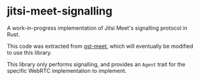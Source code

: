 # jitsi-meet-signalling

A work-in-progress implementation of Jitsi Meet's signalling protocol in Rust.

This code was extracted from [gst-meet](https://github.com/avstack/gst-meet), which will eventually be modified to use this library.

This library only performs signalling, and provides an `Agent` trait for the specific WebRTC implementation to implement.
